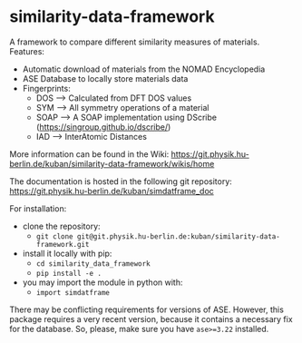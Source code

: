 # similarity-data-framework

A framework to compare different similarity measures of materials. <br>
Features: <br>
  * Automatic download of materials from the NOMAD Encyclopedia
  * ASE Database to locally store materials data
  * Fingerprints:
    * DOS --> Calculated from DFT DOS values
    * SYM --> All symmetry operations of a material
    * SOAP --> A SOAP implementation using DScribe (https://singroup.github.io/dscribe/)
    * IAD --> InterAtomic Distances

More information can be found in the Wiki: https://git.physik.hu-berlin.de/kuban/similarity-data-framework/wikis/home <br>

The documentation is hosted in the following git repository: https://git.physik.hu-berlin.de/kuban/simdatframe_doc

For installation:
  * clone the repository:
    * ``git clone git@git.physik.hu-berlin.de:kuban/similarity-data-framework.git``
  * install it locally with pip:
    * ``cd similarity_data_framework``
    * ``pip install -e .``
  * you may import the module in python with:
    * ``import simdatframe``

There may be conflicting requirements for versions of ASE. However, this package requires a very recent version, because it contains a necessary fix for the database. So, please, make sure you have `ase>=3.22` installed.
